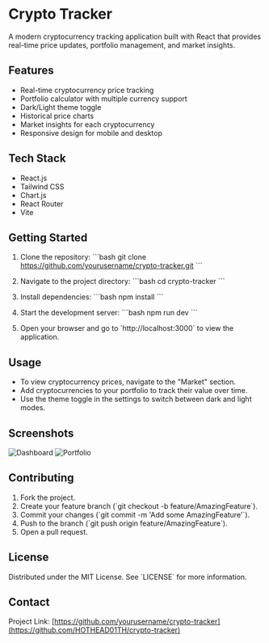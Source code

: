 # Crypto Tracker

A modern cryptocurrency tracking application built with React that provides real-time price updates, portfolio management, and market insights.

## Features

- Real-time cryptocurrency price tracking
- Portfolio calculator with multiple currency support
- Dark/Light theme toggle
- Historical price charts
- Market insights for each cryptocurrency
- Responsive design for mobile and desktop

## Tech Stack

- React.js
- Tailwind CSS
- Chart.js
- React Router
- Vite

## Getting Started

1. Clone the repository:
   \`\`\`bash
   git clone https://github.com/yourusername/crypto-tracker.git
   \`\`\`

2. Navigate to the project directory:
   \`\`\`bash
   cd crypto-tracker
   \`\`\`

3. Install dependencies:
   \`\`\`bash
   npm install
   \`\`\`

4. Start the development server:
   \`\`\`bash
   npm run dev
   \`\`\`

5. Open your browser and go to \`http://localhost:3000\` to view the application.

## Usage

- To view cryptocurrency prices, navigate to the \"Market\" section.
- Add cryptocurrencies to your portfolio to track their value over time.
- Use the theme toggle in the settings to switch between dark and light modes.

## Screenshots

![Dashboard](./screenshots/dashboard.png)
![Portfolio](./screenshots/portfolio.png)

## Contributing

1. Fork the project.
2. Create your feature branch (\`git checkout -b feature/AmazingFeature\`).
3. Commit your changes (\`git commit -m 'Add some AmazingFeature'\`).
4. Push to the branch (\`git push origin feature/AmazingFeature\`).
5. Open a pull request.

## License

Distributed under the MIT License. See \`LICENSE\` for more information.

## Contact

Project Link: [https://github.com/yourusername/crypto-tracker](https://github.com/HOTHEAD01TH/crypto-tracker)

